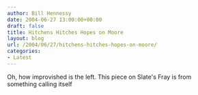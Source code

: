 ```yaml
---
author: Bill Hennessy
date: 2004-06-27 13:00:00+00:00
draft: false
title: Hitchens Hitches Hopes on Moore
layout: blog
url: /2004/06/27/hitchens-hitches-hopes-on-moore/
categories:
- Latest
---
```


Oh, how improvished is the left.  This piece on Slate's Fray is from something calling itself 
